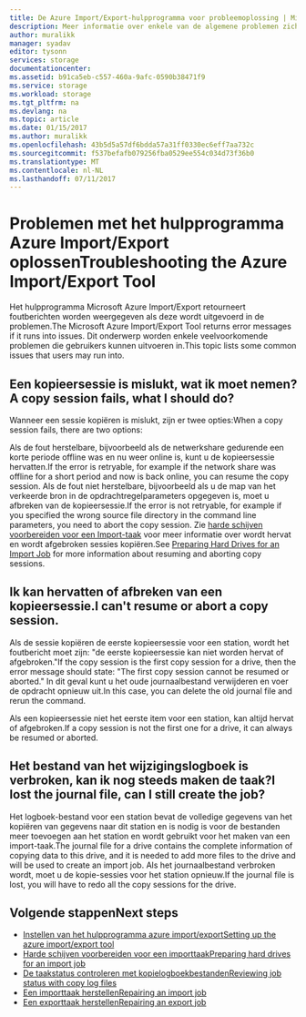 ```yaml
---
title: De Azure Import/Export-hulpprogramma voor probleemoplossing | Microsoft Docs
description: Meer informatie over enkele van de algemene problemen zichtbaar wanneer u de Azure-hulpprogramma voor importeren/exporteren en hoe deze te verwerken.
author: muralikk
manager: syadav
editor: tysonn
services: storage
documentationcenter: 
ms.assetid: b91ca5eb-c557-460a-9afc-0590b38471f9
ms.service: storage
ms.workload: storage
ms.tgt_pltfrm: na
ms.devlang: na
ms.topic: article
ms.date: 01/15/2017
ms.author: muralikk
ms.openlocfilehash: 43b5d5a57df6bdda57a31ff0330ec6eff7aa732c
ms.sourcegitcommit: f537befafb079256fba0529ee554c034d73f36b0
ms.translationtype: MT
ms.contentlocale: nl-NL
ms.lasthandoff: 07/11/2017
---
```

# <a name="troubleshooting-the-azure-importexport-tool"></a><span data-ttu-id="72525-103">Problemen met het hulpprogramma Azure Import/Export oplossen</span><span class="sxs-lookup"><span data-stu-id="72525-103">Troubleshooting the Azure Import/Export Tool</span></span>
<span data-ttu-id="72525-104">Het hulpprogramma Microsoft Azure Import/Export retourneert foutberichten worden weergegeven als deze wordt uitgevoerd in de problemen.</span><span class="sxs-lookup"><span data-stu-id="72525-104">The Microsoft Azure Import/Export Tool returns error messages if it runs into issues.</span></span> <span data-ttu-id="72525-105">Dit onderwerp worden enkele veelvoorkomende problemen die gebruikers kunnen uitvoeren in.</span><span class="sxs-lookup"><span data-stu-id="72525-105">This topic lists some common issues that users may run into.</span></span>  
  
## <a name="a-copy-session-fails-what-i-should-do"></a><span data-ttu-id="72525-106">Een kopieersessie is mislukt, wat ik moet nemen?</span><span class="sxs-lookup"><span data-stu-id="72525-106">A copy session fails, what I should do?</span></span>  
 <span data-ttu-id="72525-107">Wanneer een sessie kopiëren is mislukt, zijn er twee opties:</span><span class="sxs-lookup"><span data-stu-id="72525-107">When a copy session fails, there are two options:</span></span>  
  
 <span data-ttu-id="72525-108">Als de fout herstelbare, bijvoorbeeld als de netwerkshare gedurende een korte periode offline was en nu weer online is, kunt u de kopieersessie hervatten.</span><span class="sxs-lookup"><span data-stu-id="72525-108">If the error is retryable, for example if the network share was offline for a short period and now is back online, you can resume the copy session.</span></span> <span data-ttu-id="72525-109">Als de fout niet herstelbare, bijvoorbeeld als u de map van het verkeerde bron in de opdrachtregelparameters opgegeven is, moet u afbreken van de kopieersessie.</span><span class="sxs-lookup"><span data-stu-id="72525-109">If the error is not retryable, for example if you specified the wrong source file directory in the command line parameters, you need to abort the copy session.</span></span> <span data-ttu-id="72525-110">Zie [harde schijven voorbereiden voor een Import-taak](storage-import-export-tool-preparing-hard-drives-import-v1.md) voor meer informatie over wordt hervat en wordt afgebroken sessies kopiëren.</span><span class="sxs-lookup"><span data-stu-id="72525-110">See [Preparing Hard Drives for an Import Job](storage-import-export-tool-preparing-hard-drives-import-v1.md) for more information about resuming and aborting copy sessions.</span></span>  
  
## <a name="i-cant-resume-or-abort-a-copy-session"></a><span data-ttu-id="72525-111">Ik kan hervatten of afbreken van een kopieersessie.</span><span class="sxs-lookup"><span data-stu-id="72525-111">I can't resume or abort a copy session.</span></span>  
 <span data-ttu-id="72525-112">Als de sessie kopiëren de eerste kopieersessie voor een station, wordt het foutbericht moet zijn: "de eerste kopieersessie kan niet worden hervat of afgebroken."</span><span class="sxs-lookup"><span data-stu-id="72525-112">If the copy session is the first copy session for a drive, then the error message should state: "The first copy session cannot be resumed or aborted."</span></span> <span data-ttu-id="72525-113">In dit geval kunt u het oude journaalbestand verwijderen en voer de opdracht opnieuw uit.</span><span class="sxs-lookup"><span data-stu-id="72525-113">In this case, you can delete the old journal file and rerun the command.</span></span>  
  
 <span data-ttu-id="72525-114">Als een kopieersessie niet het eerste item voor een station, kan altijd hervat of afgebroken.</span><span class="sxs-lookup"><span data-stu-id="72525-114">If a copy session is not the first one for a drive, it can always be resumed or aborted.</span></span>  
  
## <a name="i-lost-the-journal-file-can-i-still-create-the-job"></a><span data-ttu-id="72525-115">Het bestand van het wijzigingslogboek is verbroken, kan ik nog steeds maken de taak?</span><span class="sxs-lookup"><span data-stu-id="72525-115">I lost the journal file, can I still create the job?</span></span>  
 <span data-ttu-id="72525-116">Het logboek-bestand voor een station bevat de volledige gegevens van het kopiëren van gegevens naar dit station en is nodig is voor de bestanden meer toevoegen aan het station en wordt gebruikt voor het maken van een import-taak.</span><span class="sxs-lookup"><span data-stu-id="72525-116">The journal file for a drive contains the complete information of copying data to this drive, and it is needed to add more files to the drive and will be used to create an import job.</span></span> <span data-ttu-id="72525-117">Als het journaalbestand verbroken wordt, moet u de kopie-sessies voor het station opnieuw.</span><span class="sxs-lookup"><span data-stu-id="72525-117">If the journal file is lost, you will have to redo all the copy sessions for the drive.</span></span>  
  
## <a name="next-steps"></a><span data-ttu-id="72525-118">Volgende stappen</span><span class="sxs-lookup"><span data-stu-id="72525-118">Next steps</span></span>
 
* [<span data-ttu-id="72525-119">Instellen van het hulpprogramma azure import/export</span><span class="sxs-lookup"><span data-stu-id="72525-119">Setting up the azure import/export tool</span></span>](storage-import-export-tool-setup-v1.md)   
* [<span data-ttu-id="72525-120">Harde schijven voorbereiden voor een importtaak</span><span class="sxs-lookup"><span data-stu-id="72525-120">Preparing hard drives for an import job</span></span>](storage-import-export-tool-preparing-hard-drives-import-v1.md)   
* [<span data-ttu-id="72525-121">De taakstatus controleren met kopielogboekbestanden</span><span class="sxs-lookup"><span data-stu-id="72525-121">Reviewing job status with copy log files</span></span>](storage-import-export-tool-reviewing-job-status-v1.md)   
* [<span data-ttu-id="72525-122">Een importtaak herstellen</span><span class="sxs-lookup"><span data-stu-id="72525-122">Repairing an import job</span></span>](storage-import-export-tool-repairing-an-import-job-v1.md)   
* [<span data-ttu-id="72525-123">Een exporttaak herstellen</span><span class="sxs-lookup"><span data-stu-id="72525-123">Repairing an export job</span></span>](storage-import-export-tool-repairing-an-export-job-v1.md)
